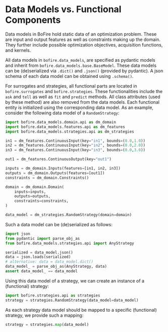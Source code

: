 # Data Models vs. Functional Components

Data models in BoFire hold static data of an optimization problem. These are input and output features as well as constraints making up the domain. They further include possible optimization objectives, acquisition functions, and kernels.

All data models in ```bofire.data_models```, are specified as pydantic models and inherit from ```bofire.data_models.base.BaseModel```. These data models can be (de)serialized via ```.dict()``` and ```.json()``` (provided by pydantic). A json schema of each data model can be obtained using ```.schema()```.

For surrogates and strategies, all functional parts are located in ```bofire.surrogates``` and ```bofire.strategies```. These functionalities include the ```ask``` and ```tell``` as well as ```fit``` and ```predict``` methods. All class attributes (used by these method) are also removed from the data models. Each functional entity is initialized using the corresponding data model. As an example, consider the following data model of a ```RandomStrategy```:

```python
import bofire.data_models.domain.api as dm_domain
import bofire.data_models.features.api as dm_features
import bofire.data_models.strategies.api as dm_strategies

in1 = dm_features.ContinuousInput(key="in1", bounds=(0.0,1.0))
in2 = dm_features.ContinuousInput(key="in2", bounds=(0.0,2.0))
in3 = dm_features.ContinuousInput(key="in3", bounds=(0.0,3.0))

out1 = dm_features.ContinuousOutput(key="out1")

inputs = dm_domain.Inputs(features=[in1, in2, in3])
outputs = dm_domain.Outputs(features=[out1])
constraints = dm_domain.Constraints()

domain = dm_domain.Domain(
    inputs=inputs,
    outputs=outputs,
    constraints=constraints,
)

data_model = dm_strategies.RandomStrategy(domain=domain)
```

Such a data model can be (de)serialized as follows:

```python
import json
from pydantic import parse_obj_as
from bofire.data_models.strategies.api import AnyStrategy

serialized = data_model.json()
data = json.loads(serialized)
# alternative: data = data_model.dict()
data_model_ = parse_obj_as(AnyStrategy, data)
assert data_model_ == data_model
```

Using this data model of a strategy, we can create an instance of a (functional) strategy:

```python
import bofire.strategies.api as strategies
strategy = strategies.RandomStrategy(data_model=data_model)
```

As each strategy data model should be mapped to a specific (functional) strategy, we provide such a mapping:

```python
strategy = strategies.map(data_model)
```
